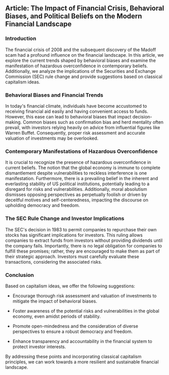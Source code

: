 ## Article: The Impact of Financial Crisis, Behavioral Biases, and Political Beliefs on the Modern Financial Landscape



### Introduction

The financial crisis of 2008 and the subsequent discovery of the Madoff scam had a profound influence on the financial landscape. In this article, we explore the current trends shaped by behavioral biases and examine the manifestation of hazardous overconfidence in contemporary beliefs. Additionally, we analyze the implications of the Securities and Exchange Commission (SEC) rule change and provide suggestions based on classical capitalism ideas.

### Behavioral Biases and Financial Trends

In today's financial climate, individuals have become accustomed to receiving financial aid easily and having convenient access to funds. However, this ease can lead to behavioral biases that impact decision-making. Common biases such as confirmation bias and herd mentality often prevail, with investors relying heavily on advice from influential figures like Warren Buffet. Consequently, proper risk assessment and accurate valuation of investments may be overlooked.

### Contemporary Manifestations of Hazardous Overconfidence

It is crucial to recognize the presence of hazardous overconfidence in current beliefs. The notion that the global economy is immune to complete dismantlement despite vulnerabilities to reckless interference is one manifestation. Furthermore, there is a prevailing belief in the inherent and everlasting stability of US political institutions, potentially leading to a disregard for risks and vulnerabilities. Additionally, moral absolutism dismisses opposing perspectives as perpetually foolish or driven by deceitful motives and self-centeredness, impacting the discourse on upholding democracy and freedom.

### The SEC Rule Change and Investor Implications

The SEC's decision in 1983 to permit companies to repurchase their own stocks has significant implications for investors. This ruling allows companies to extract funds from investors without providing dividends until the company fails. Importantly, there is no legal obligation for companies to fulfill these promises; rather, they are encouraged to make them as part of their strategic approach. Investors must carefully evaluate these transactions, considering the associated risks.

### Conclusion

Based on capitalism ideas, we offer the following suggestions:

- Encourage thorough risk assessment and valuation of investments to mitigate the impact of behavioral biases.

- Foster awareness of the potential risks and vulnerabilities in the global economy, even amidst periods of stability.

- Promote open-mindedness and the consideration of diverse perspectives to ensure a robust democracy and freedom.

- Enhance transparency and accountability in the financial system to protect investor interests.

By addressing these points and incorporating classical capitalism principles, we can work towards a more resilient and sustainable financial landscape.


